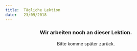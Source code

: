 ```yaml
---
title:  Tägliche Lektion
date:   23/09/2018
---
```


### <center>Wir arbeiten noch an dieser Lektion.</center>
<center>Bitte komme später zurück.</center>